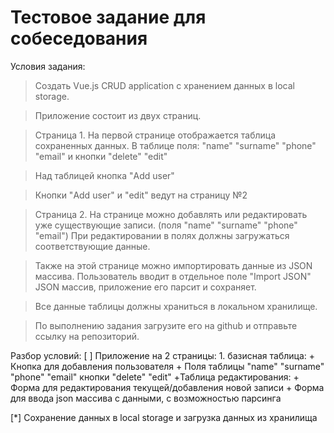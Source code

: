 # Тестовое задание для собеседования
Условия задания:
> Создать Vue.js CRUD application с хранением данных в local storage.

>   Приложение состоит из двух страниц.

>  Страница 1.
>  На первой странице отображается таблица сохраненных данных.
>  В таблице поля: "name" "surname" "phone" "email" и кнопки "delete" "edit"

>  Над таблицей кнопка "Add user"

>  Кнопки "Add user" и "edit" ведут на страницу №2

>  Страница 2.
>  На странице можно добавлять или редактировать уже существующие записи. (поля "name" "surname" "phone" "email")
>  При редактировании в полях должны загружаться соответствующие данные.

>  Также на этой странице можно импортировать данные из JSON массива.
>  Пользователь вводит в  отдельное поле "Import JSON" JSON массив, приложение его парсит и сохраняет.

>  Все данные таблицы должны храниться в локальном хранилище.

>  По выполнению задания загрузите его на github и отправьте ссылку на репозиторий.

Разбор условий:
[ ] Приложение на 2 страницы:
    1. базисная таблица:
    + Кнопка для добавления пользователя
    + Поля таблицы
        "name" "surname" "phone" "email"
        кнопки "delete" "edit"
    +Таблица редактирования:
       + Форма для редактирования текущей/добавления новой записи
       + Форма для ввода json массива с данными, с возможностью парсинга

[*] Сохранение данных в local storage и загрузка данных из хранилища
